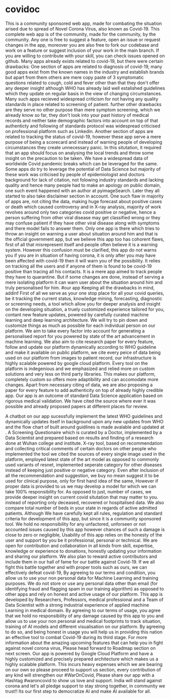  # covidoc

This is a community sponsored web app, made for combating the situation arised due to spread of Novel Corona Virus, also known as Covid-19. This complete web app is of the community, made for the community, by the community. Any one is free to suggest a feature, open an issue or request changes in the app, moreover you are also free to fork our codebase and work on a feature or suggest inclusion of your work in the main branch. If you are willing to contribute with your skill, you can check issues opened on github.
Many apps already exists related to covid-19, but there were certain drawbacks:
One section of apps are related to diagnosis of covid-19, many good apps exist from the known names in the industry and establish brands but apart from them others are mere copy paste of 3 symptomatic questions related to cough, cold and fever other than that they don't offer any deeper insight although WHO has already laid well estalished guidelines which they update on regular basis in the view of changing circumstances. Many such apps recieved widespread criticism for not having any quality standards in place related to screening of patient. 
further other drawbacks are they serve no other purpose than mere symptom screening, which we already know so far, they don't look into your past history of medical records and neither take demographic factors into account on top of that authenticty and following of standards protocol was widespread criticised on professional platform such as Linkedin.
Another section of apps are related to tracking the status of covid-19, however these app serve a mere purpose of being a scorecard and instead of warning people of developing circumstances they create unnecessary panic. In this situtation, it required that an app should focus on analysing the local trends and throw some insight on the precaution to be taken. We have a widespread data of worldwide Covid pandemic breaks which can be leveraged for the same. 
Some apps do try to leverage the potential of Data Science but majority of these work was criticised by people of epidemiologist and doctors background for lack of citation, not folowing industry standards and lacking quality and hence many people had to make an apology on public domain, one such event happened with an author at pyimageSearch. Later they all started to also take disclaimer section in account. One such flaw in majority of apps are, not citing the data, making huge forecast about positive cases or death which caused controversy and in X-ray analysis, majority of work revolves around only two categories covid positive or negative, hence a person suffering from other viral disease may get classified wrong or they may confuse patient if they have other viral disease along with symptoms and there model fails to answer them.
Only one app is there which tries to throw an insight on warning a user about situation around him and that is the official government app, but we believe this app too has cohorent flaws, first of all that misrepresent itself and people often believe it is a warning system. However this confusion must be clarified, this app do not warns you if you are in situation of having corona, it is only after you may have been affected with covid-19 then it will warn you of the possibility. It relies on tracking all the users and if anyone of them is found to be covid-19 positive than tracing all his contacts. It is a mere app aimed to track people they have to quarantine. But if some changes are done, instead of serving a mere isolating platform it can warn user about the situation around him and truly personalised for him.
#our app
Keeping all the drawbacks in mind, addinf
First of all we serve as your one stop place for all your covid queries, be it tracking the current status, knowledge mining, forecasting, diagnostic or screening needs, a tool which allow you for deeper analysis and insight on the developing situation, a truely customized experience tailored for you, contant new feature updates, powered by carefully curated machine learning and deep learning architecture. We will try to pin down and customize things as much as possible for each individual person on our platform. We aim to take every factor into account for generating a personalised report for you powered by state of the art advancement in machine learning. We also aim to cite research paper for every feature, follow and update our platform dynamically according to WHO guideline and make it available on public platform, we cite every peice of data being used on our platform from images to patient record, our infrastructure is highly scalable powered by google cloud platform. Every tool on the platform is indegenious and we emphasized and relied more on custom solutions and very less on third party libraries. This makes our platform, completely custom so offers more adaptibility and can accomodate more changes. Apart from necessary citing of data, we are also proposing a paper for every feature to add authenticity on top of already highly credible app. Our app is an outcome of standard Data Science application based on rigorous medical validation. We have cited the source where ever it was possible and already proposed papers at different places for review.

A chatbot on our app sucessfully implement the latest WHO guidelines and dynamically updates itself in background upon any new updates from WHO and the flow chart of built around guidlines is made avalable and updated at <IMAGE LINK>.
A Screening Questionaire which is curated by a Doctor, implemented by a Data Scientist and prepared based on results and finding of a research done at Wuhan college and institute.
X-ray tool, based on recommendation and collecting critical comments of certain doctors on other people who implemented the tool we cited the sources of every single image used in the platform, employed latest state of the art model as opposed to commonly used variants of resnet, implemented seperate category for other diseases instead of keeping just positive or negative category. Even after inclusion of all the recommendation and suggestion, we buy no mean suggest it to be used for clinical purpose, only for first hand idea of the same, However if proper data is provided to us we may develop a model for which we can take 100% responsibility for.
As opposed to just, number of cases, we provide deeper insight on current covid situtation that may matter to you. instead of reporting only deceased, recovered or hospitalised data. We also compare total number of beds in your state in regards of active admitted patients.
Although We have carefully kept all rules, regulation and standard criteria for development of this app, but since it is a community sponsored tool. We hold no responsibility for any unfactored, unforseen or not accounted issues caused by this app however chances of such a damage is close to zero or negligible, Usability of this app relies on the honesty of the user and support by you be it professional, personal or technical. We are open for contribution and collaboration in all kinds from skill, expertise, knowledge or experience to donations, honestly updating your information and sharing our platform. We also plan to reward active contributors and include them in our hall of fame for our battle against Covid-19.
If we all fight this battle together and with proper tools such as ours, we can effectively defeat covid-19, By agreeing to our terms and condition, you allow us to use your non personal data for Machine Learning and training purposes. We do not store or use any personal data other than email (for identifying fraud and flagging spam in our training algorithm) as opposed to other apps and rely on honest and active usage of our platform. 
This app is developed by Researchers, Professors, medical professional and a Team of Data Scientist with a strong industrial experience of applied machine Learning in medical domain.
By agreeing to our terms of usage, you agree that we hold no responsibility of any damage caused by this app to you and allow us to use your non personal and medical footprints to track situation, training of AI models and different visualisation on our platform. By agreeing to do so, and being honest in usage you will help us in providing this nation an effective tool to combat Covid-19 during its third stage. For more information about the amazing upcoming features that can help you in fight against novel corona virus, Please head forward to Roadmap section on next screen.
Our app is powered by Google Cloud Platform and have a highly customized and precisely prepared architecture which makes us a highly scalable platform. This incurs heavy expenses which we are bearing on our own so please proceed to support us section, every contribution of any kind will strengthen our #WarOnCovid, Please share our app with a Hashtag #waroncovid to show us love and support.
India will stand against corona and let's all pledge support to stay strong together, in community we trust!! Its our first step to democratize AI and make AI available for all.
  
 
